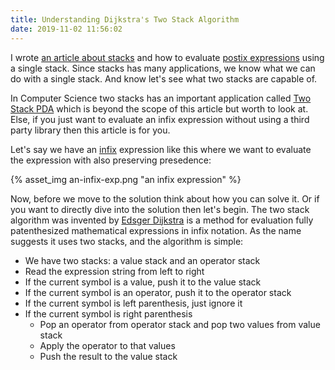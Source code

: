 ```yaml
---
title: Understanding Dijkstra's Two Stack Algorithm
date: 2019-11-02 11:56:02
---
```


I wrote [an article about stacks](https://medium.com/@eauditory3/what-are-stack-based-calculators-cf2dbe249264) and how to evaluate [postix expressions](http://www.cs.csi.cuny.edu/~zelikovi/csc326/data/assignment5.htm) using a single stack. Since stacks has many applications, we know what we can do with a single stack. And know let's see what two stacks are capable of.

In Computer Science two stacks has an important application called [Two Stack PDA](https://www.quora.com/What-is-two-stack-pushdown-automata) which is beyond the scope of this article but worth to look at. Else, if you just want to evaluate an infix expression without using a third party library then this article is for you.

Let's say we have an [infix](https://en.wikipedia.org/wiki/Infix_notation) expression like this where we want to evaluate the expression with also preserving presedence:

{% asset_img an-infix-exp.png "an infix expression" %}

Now, before we move to the solution think about how you can solve it. Or if you want to directly dive into the solution then let's begin. The two stack algorithm was invented by [Edsger Dijkstra](https://en.wikipedia.org/wiki/Edsger_W._Dijkstra) is a method for evaluation fully patenthesized mathematical expressions in infix notation. As the name suggests it uses two stacks, and the algorithm is simple:

- We have two stacks: a value stack and an operator stack
- Read the expression string from left to right
- If the current symbol is a value, push it to the value stack
- If the current symbol is an operator, push it to the operator stack
- If the current symbol is left parenthesis, just ignore it
- If the current symbol is right parenthesis
  - Pop an operator from operator stack and pop two values from value stack
  - Apply the operator to that values
  - Push the result to the value stack
